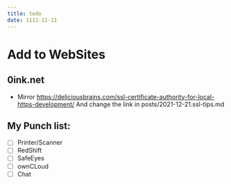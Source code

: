```yaml
---
title: todo
date: 1111-11-11
---
```


# Add to WebSites

## 0ink.net

- Mirror https://deliciousbrains.com/ssl-certificate-authority-for-local-https-development/
  And change the link in posts/2021-12-21.ssl-tips.md

## My Punch list:

- [ ] Printer/Scanner
- [ ] RedShift
- [ ] SafeEyes
- [ ] ownCLoud
- [ ] Chat
